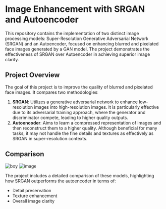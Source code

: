 # Image Enhancement with SRGAN and Autoencoder

This repository contains the implementation of two distinct image processing models: Super-Resolution Generative Adversarial Network (SRGAN) and an Autoencoder, focused on enhancing blurred and pixelated face images generated by a GAN model. The project demonstrates the effectiveness of SRGAN over Autoencoder in achieving superior image clarity.

## Project Overview

The goal of this project is to improve the quality of blurred and pixelated face images. It compares two methodologies:
1. **SRGAN**: Utilizes a generative adversarial network to enhance low-resolution images into high-resolution images. It is particularly effective due to its adversarial training approach, where the generator and discriminator compete, leading to higher quality outputs.
2. **Autoencoder**: Aims to learn a compressed representation of images and then reconstruct them to a higher quality. Although beneficial for many tasks, it may not handle the fine details and textures as effectively as SRGAN in super-resolution contexts.

## Comparison
![boy](https://github.com/nick860/SRGAN_Vs_Auto_CelebA/assets/55057278/0ce07cf2-095c-4a04-b310-4c8b732d11b3)
![image](https://github.com/nick860/SRGAN_Vs_Auto_CelebA/assets/55057278/4dd38f03-3d3a-4d95-a05e-09894b0a5492)

The project includes a detailed comparison of these models, highlighting how SRGAN outperforms the autoencoder in terms of:
- Detail preservation
- Texture enhancement
- Overall image clarity

